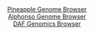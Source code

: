<div id="Pineapple_Genome_Browser" align="center">
  <a href="https://igv.org/app/?sessionURL=blob:zZJdb5swGEb_i6VWm0TAmAQCUjWladOladN8jLKlqpBDDLFqbGob0iTKf59XbdrNKjUXmyZxYb8y.HkOZw8aIhUVHEQA2W7Hdl1gAbUWmzkuK0bGuCQKRDlmilhAkpxIwjMCoj3IsdI4nt2YN9daVypyHKqrVol5IWzl2bjEO8HxRtmZKJ2.YAwvhcRaSOWcS9wIhxZNa0OWuKpsc7dnd5wV1tjBrFoLroRTEV6kG_O99NcoLQgXJUnLmmn6GiA1eUzGlZ3jT71k3ssyotSIbIers95o2Lv3LuPFld9fxHefk9hPTue04FjXkpydoMGgf62HfWZWFzd6R7eT..tJNb.7fZG9.MS7OL18qagk6swN3K7X9dpB18ChfEVe_qfe5qFHdp.ayjP5FKMLPa6ekNndz724PewPUTM4QeftP7YPwcECTGS1MQJkaxlELrQ86Fsd5Ld.LN2uBWFoGElBQfTwaAEtcfZkjj_sgd5WxhugyHP9qpAFhFwRCaJWCGHghiHqtIM2DEP3YO1BLdnfAzyIZ2EAUQ8hP80p00bqVap4pWzMud1kuV3sjiVKtkmy.HI7m0IVGJ6LGCfFwN_Rr_4oe4OmBczlr7_RVH1Ppn9i33uC2Hp5rHJLNLoZjm_b7GraHV_PZ2H2TfKwricxfBPPcWhyIUuszXkzMdufvjVYUsy1GTRU0SVlVG8TQ1FsQOQiz2gLMsGE8RDIYvkBWtByO_Djbz29w.PhOw--">Pineapple Genome Browser</a>
</div>
<div id="Alphonso_Genome_Browser" align="center">
  <a href="https://igv.org/app/?sessionURL=blob:zZJba9swGIb_i6BlA8e25DqODWE4WdslPee4pBQj27IjYkuupDh1Qv771LKxmxWai42BLqQPHd7v0bMHNRGScgYCgEzomhACA8gV345xWRXkFpdEgiDDhSQGECQjgrCEgGAPMiwVno6u9cmVUpUMLIuqqlVilnNTOiYu8Y4zvJVmwkurz4sCx1xgxYW0egLX3KJ53dqSGFeVqd92TNdKscIWLqoVZ5JbFWF5tNX3Rb9KUU4YL0lUbgpF3wJEOo_OmJoZ_hLOx2GSECmvSDNIu.HVIJw559PlZbu_nN59m0_b89MxzRlWG0G6J.hiOL1frCfXO0I91HCSuuN5MutfXjYPJ87X0_OXigoiu9CDHafjnHmvaChLycv_1LUe9MjOk_iu2l7D4fPwO8zcxeiht1yGJ6hXayRXs8U7vR8MUPBko20AyUp4AbQNx24bLmq3XqewY9i2rwkJTkHw.GQAJXCy1tsf90A1lXYGSPK8edPHAFykRICg5du2B30fuWfeme378GDswUYUfw_vxXTkezYKEWpHGS2UFjqNJKukiRkz6yQz892RPNflQJO7h5NefkEVCmVz06NlhuvJrAj_SBNpAvrxt0_UrX4k0z9x7yNBTBUfKxzvz5t6sCtZHkvZG3EoR.3J8uEWddbv4jkOTcZFiZXeryt6.dO3GguKmdKFmkoa04KqZq4p8i0IIHK0tiDhBdceApHHn2zDNqBrf_6tp3N4OvwA">Alphonso Genome Browser</a>
</div>


<div id="DAF_Genomics_Browser" align="center">
  <a href="https://igv.org/app/?sessionURL=blob:tZFra9swFIb_i6D9ZDu2bMexIQyzNF3adWNOvWwpJZzZx7GpbHmSHDcJ.e8TbsdgF8agA0lInMv76jxHskMhK96QiFDL8S3HIQaRJe.XULcM30GNkkQFMIkGEVigwCZDEh1JAVJBmrzVlaVSrYxGoxwKc4sNr6tMWtK1oDUl71SJOtWkFtRw4A300sp4rZMVjIC1JW8kH0GWoZSmPWqx2W560Mf32GZoiZu6Y6oaVDfahDaWWwVot1WT4.NfjPwHZb2qV_FqGQ_117hf5NP4ehF_dC_S9eX49Tp9_2aVjlfny2rbgOoETg9ruk.uPq.8wxmdVzy9_bQLeDK5UoG778_c2fnFY1sJlFMncCbuxPU9j5wMwnjWaQgkK4UTOZ4R0IlBPc98vrr.WE9B8IpEd_cGUQKyB51.dyRq32pUROLXbqBmEC5yFCQyQ9sOnDCkvhd4dhg6J.NIOsFemOU8TcLApjGlY.sL1Fq_qNgwQC30a_ClQP7UWe9_BTVbrJn9kDOY09lO5GlwU_chXibM_fBbTL52_8dvFVzUoHTo6fkMBZhWq7FRP6i4p_vTNw--">DAF Genomics Browser</a>
</div>
